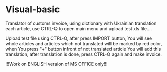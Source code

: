 # Visual-basic
Translator of customs invoice, using dictionary with Ukrainian translation each article, use CTRL-Q to open main menu and upload test xls file....

Upload test file using CTRL-Q, after press IMPORT button, You will see whole articles and articles which not translated will be marked by red color, when You press "+" button infront of not translated article You will add this translation, after translation is done, press CTRL-Q again and make invoice.

!!!Work on ENGLISH version of MS OFFICE only!!!
